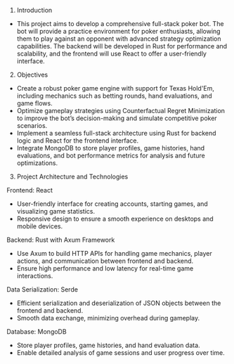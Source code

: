 1. Introduction
- This project aims to develop a comprehensive full-stack poker bot. The bot will provide a practice environment for poker enthusiasts, allowing them to play against an opponent with advanced strategy optimization capabilities. The backend will be developed in Rust for performance and scalability, and the frontend will use React to offer a user-friendly interface. 

2. Objectives
- Create a robust poker game engine with support for Texas Hold'Em, including mechanics such as betting rounds, hand evaluations, and game flows.
- Optimize gameplay strategies using Counterfactual Regret Minimization to improve the bot’s decision-making and simulate competitive poker scenarios.
- Implement a seamless full-stack architecture using Rust for backend logic and React for the frontend interface.
- Integrate MongoDB to store player profiles, game histories, hand evaluations, and bot performance metrics for analysis and future optimizations.

3. Project Architecture and Technologies

Frontend: React
- User-friendly interface for creating accounts, starting games, and visualizing game statistics.
- Responsive design to ensure a smooth experience on desktops and mobile devices.

Backend: Rust with Axum Framework
- Use Axum to build HTTP APIs for handling game mechanics, player actions, and communication between frontend and backend.
- Ensure high performance and low latency for real-time game interactions.

Data Serialization: Serde
- Efficient serialization and deserialization of JSON objects between the frontend and backend.
- Smooth data exchange, minimizing overhead during gameplay.

Database: MongoDB
- Store player profiles, game histories, and hand evaluation data.
- Enable detailed analysis of game sessions and user progress over time.
